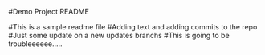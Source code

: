 #Demo Project README

#This is a sample readme file
#Adding text and adding commits to the repo
#Just some update on a new updates branchs
#This is going to be troubleeeeee.....
